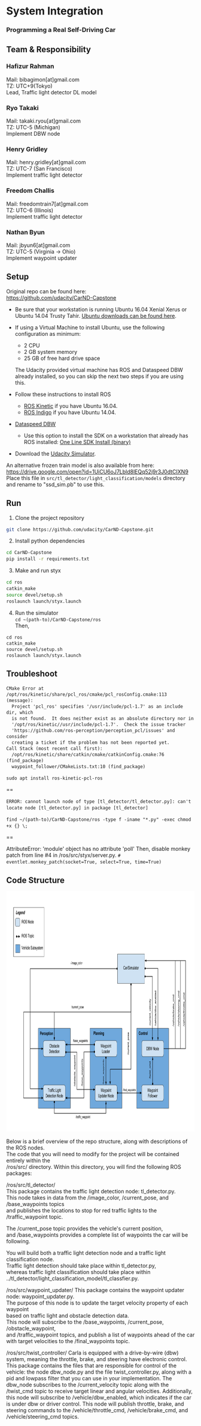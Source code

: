 # System Integration
### Programming a Real Self-Driving Car

## Team & Responsibility
### Hafizur Rahman
Mail: bibagimon[at]gmail.com  
TZ: UTC+9(Tokyo)  
Lead, Traffic light detector DL model

### Ryo Takaki
Mail: takaki.ryou[at]gmail.com  
TZ: UTC-5 (Michigan)  
Implement DBW node

### Henry Gridley
Mail: henry.gridley[at]gmail.com  
TZ: UTC-7 (San Francisco)  
Implement traffic light detector

### Freedom Challis
Mail: freedomtrain7[at]gmail.com  
TZ: UTC-6 (Illinois)  
Implement traffic light detector

### Nathan Byun
Mail: jbyun6[at]gmail.com  
TZ: UTC-5 (Virginia -> Ohio)  
Implement waypoint updater


## Setup 
Original repo can be found here:  
https://github.com/udacity/CarND-Capstone  

* Be sure that your workstation is running Ubuntu 16.04 Xenial Xerus or Ubuntu 14.04 Trusty Tahir. [Ubuntu downloads can be found here](https://www.ubuntu.com/download/desktop).
* If using a Virtual Machine to install Ubuntu, use the following configuration as minimum:
  * 2 CPU
  * 2 GB system memory
  * 25 GB of free hard drive space

  The Udacity provided virtual machine has ROS and Dataspeed DBW already installed, so you can skip the next two steps if you are using this.

* Follow these instructions to install ROS
  * [ROS Kinetic](http://wiki.ros.org/kinetic/Installation/Ubuntu) if you have Ubuntu 16.04.
  * [ROS Indigo](http://wiki.ros.org/indigo/Installation/Ubuntu) if you have Ubuntu 14.04.
* [Dataspeed DBW](https://bitbucket.org/DataspeedInc/dbw_mkz_ros)
  * Use this option to install the SDK on a workstation that already has ROS installed: [One Line SDK Install (binary)](https://bitbucket.org/DataspeedInc/dbw_mkz_ros/src/81e63fcc335d7b64139d7482017d6a97b405e250/ROS_SETUP.md?fileviewer=file-view-default)
* Download the [Udacity Simulator](https://github.com/udacity/CarND-Capstone/releases).

An alternative frozen train model is also available from here:  
https://drive.google.com/open?id=1UiCU6oJ7Lbld8lEQq52j9r3J0dtCIXN9  
Place this file in `src/tl_detector/light_classification/models` directory and rename to "ssd_sim.pb" to use this.  

## Run

1. Clone the project repository
```bash
git clone https://github.com/udacity/CarND-Capstone.git
```

2. Install python dependencies
```bash
cd CarND-Capstone
pip install -r requirements.txt
```
3. Make and run styx
```bash
cd ros
catkin_make
source devel/setup.sh
roslaunch launch/styx.launch
```
4. Run the simulator  
`cd ~(path-to)/CarND-Capstone/ros`  
Then,  
```
cd ros  
catkin_make  
source devel/setup.sh  
roslaunch launch/styx.launch  
```
## Troubleshoot  

```
CMake Error at /opt/ros/kinetic/share/pcl_ros/cmake/pcl_rosConfig.cmake:113 (message):  
  Project 'pcl_ros' specifies '/usr/include/pcl-1.7' as an include dir, which  
  is not found.  It does neither exist as an absolute directory nor in  
  '/opt/ros/kinetic//usr/include/pcl-1.7'.  Check the issue tracker  
  'https://github.com/ros-perception/perception_pcl/issues' and consider  
  creating a ticket if the problem has not been reported yet.  
Call Stack (most recent call first):  
  /opt/ros/kinetic/share/catkin/cmake/catkinConfig.cmake:76 (find_package)  
  waypoint_follower/CMakeLists.txt:10 (find_package)
```

`sudo apt install ros-kinetic-pcl-ros`


==

`ERROR: cannot launch node of type [tl_detector/tl_detector.py]: can't locate node [tl_detector.py] in package [tl_detector]`

`find ~/(path-to)/CarND-Capstone/ros -type f -iname "*.py" -exec chmod +x {} \;`

==

AttributeError: 'module' object has no attribute 'poll'
Then, disable monkey patch from line #4 in /ros/src/styx/server.py.
`# eventlet.monkey_patch(socket=True, select=True, time=True)`



## Code Structure

  <img src="https://github.com/na6an/sdcnd-t3/blob/master/P3_System_Integration/img/final-project-ros-graph-v2.png" alt="alt text" width="920" height="640">  

Below is a brief overview of the repo structure, along with descriptions of the ROS nodes.  
The code that you will need to modify for the project will be contained entirely within the  
/ros/src/ directory. Within this directory, you will find the following ROS packages:

/ros/src/tl_detector/  
This package contains the traffic light detection node: tl_detector.py.  
This node takes in data from the /image_color, /current_pose, and /base_waypoints topics  
and publishes the locations to stop for red traffic lights to the /traffic_waypoint topic.

The /current_pose topic provides the vehicle's current position,  
and /base_waypoints provides a complete list of waypoints the car will be following.

You will build both a traffic light detection node and a traffic light classification node.  
Traffic light detection should take place within tl_detector.py,  
whereas traffic light classification should take place within ../tl_detector/light_classification_model/tl_classfier.py.


/ros/src/waypoint_updater/
This package contains the waypoint updater node: waypoint_updater.py.  
The purpose of this node is to update the target velocity property of each waypoint  
based on traffic light and obstacle detection data.  
This node will subscribe to the /base_waypoints, /current_pose, /obstacle_waypoint,  
and /traffic_waypoint topics, and publish a list of waypoints ahead of the car  
with target velocities to the /final_waypoints topic.


/ros/src/twist_controller/
Carla is equipped with a drive-by-wire (dbw) system, meaning the throttle, brake, and steering have electronic control.  
This package contains the files that are responsible for control of the vehicle: the node dbw_node.py and the file twist_controller.py, along with a pid and lowpass filter that you can use in your implementation. The dbw_node subscribes to the /current_velocity topic along with the /twist_cmd topic to receive target linear and angular velocities. Additionally, this node will subscribe to /vehicle/dbw_enabled, which indicates if the car is under dbw or driver control. This node will publish throttle, brake, and steering commands to the /vehicle/throttle_cmd, /vehicle/brake_cmd, and /vehicle/steering_cmd topics.
